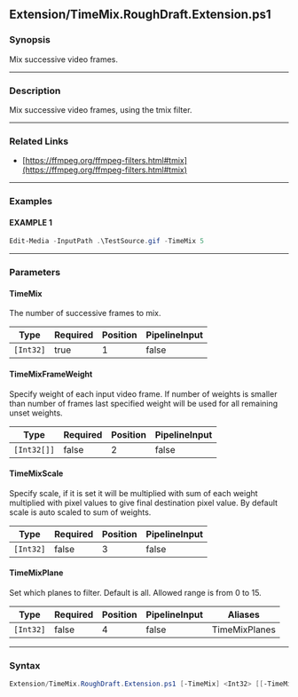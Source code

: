 Extension/TimeMix.RoughDraft.Extension.ps1
------------------------------------------




### Synopsis
Mix successive video frames.



---


### Description

Mix successive video frames, using the tmix filter.



---


### Related Links
* [https://ffmpeg.org/ffmpeg-filters.html#tmix](https://ffmpeg.org/ffmpeg-filters.html#tmix)





---


### Examples
#### EXAMPLE 1
```PowerShell
Edit-Media -InputPath .\TestSource.gif -TimeMix 5
```



---


### Parameters
#### **TimeMix**

The number of successive frames to mix.






|Type     |Required|Position|PipelineInput|
|---------|--------|--------|-------------|
|`[Int32]`|true    |1       |false        |



#### **TimeMixFrameWeight**

Specify weight of each input video frame. 
If number of weights is smaller than number of frames last specified weight will be used for all remaining unset weights.






|Type       |Required|Position|PipelineInput|
|-----------|--------|--------|-------------|
|`[Int32[]]`|false   |2       |false        |



#### **TimeMixScale**

Specify scale, if it is set it will be multiplied with sum of each weight multiplied with pixel values to give final destination pixel value.
By default scale is auto scaled to sum of weights.






|Type     |Required|Position|PipelineInput|
|---------|--------|--------|-------------|
|`[Int32]`|false   |3       |false        |



#### **TimeMixPlane**

Set which planes to filter. Default is all. Allowed range is from 0 to 15.






|Type     |Required|Position|PipelineInput|Aliases      |
|---------|--------|--------|-------------|-------------|
|`[Int32]`|false   |4       |false        |TimeMixPlanes|





---


### Syntax
```PowerShell
Extension/TimeMix.RoughDraft.Extension.ps1 [-TimeMix] <Int32> [[-TimeMixFrameWeight] <Int32[]>] [[-TimeMixScale] <Int32>] [[-TimeMixPlane] <Int32>] [<CommonParameters>]
```
